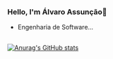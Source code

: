 ### Hello, I'm Álvaro Assunção👋

-    Engenharia de Software...
##
[![Anurag's GitHub stats](https://github-readme-stats.vercel.app/api?username=anuraghazra)](https://github.com/anuraghazra/github-readme-stats)
